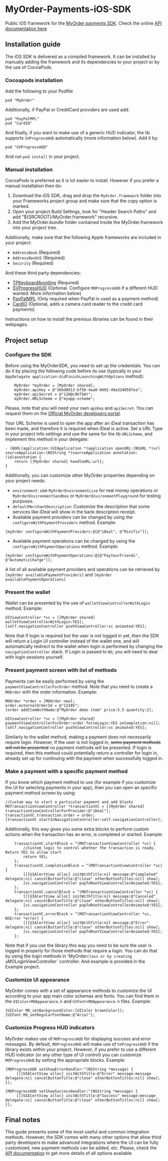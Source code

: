 MyOrder-Payments-iOS-SDK
========================

Public iOS framework for the [MyOrder payments SDK](http://myorder.nl/sdk). Check the online [API documentation here](http://htmlpreview.github.io/?https://github.com/MyOrder/MyOrder-Payments-iOS-SDK/blob/master/docs/html/index.html)

## Installation guide

The iOS SDK is delivered as a compiled framework. It can be installed by manually adding the framework and its dependencies to your project or by the use of CocoaPods.


### Cocoapods installation

Add the following to your Podfile
```
pod "MyOrder"
```

Additionally, if PayPal or CreditCard providers are used add:
```
pod "PayPalMPL"
pod "CardIO"
```

And finally, if you want to make use of a generic HUD indicator, the lib supports `SVProgressHUD` automatically (more information below). Add it by:
```
pod "SVProgressHUD"
```

And run `pod install` in your project.


### Manual installation

CocoaPods is preferred as it is lot easier to install. However if you prefer a manual installation then do:

1. Download the iOS SDK, drag and drop the `MyOrder.framework` folder into your Frameworks project group and make sure that the copy option is marked.
2. Open your project Build Settings, look for "Header Search Paths" and add "${SRCROOT}/MyOrder.framework" recursive.
3. Add the MyOrder.bundle folder contained inside the MyOrder.framework into your project tree.

Additionally, make sure that the following Apple frameworks are included in your project: 

* `AddressBook` (Required)
* `AddressBookUI` (Required)
* `Security` (Required)

And these third party dependencies:

* [TPKeyboardAvoiding](https://github.com/michaeltyson/TPKeyboardAvoiding) (Required)
* [SVProgressHUD](https://github.com/samvermette/SVProgressHUD) (Optional. Configure `MOProgressHUD` if a different HUD wanted. More information below)
* [PayPalMPL](https://developer.paypal.com/webapps/developer/docs/classic/mobile/gs_MPL/) (Only required when PayPal is used as a payment method)
* [CardIO](https://www.card.io/) (Optional, adds a camera card reader to the credit card payments)

Instructions on how to install the previous libraries can be found in their webpages.


## Project setup

### Configure the SDK

Before using the MyOrderSDK, you need to set up the credentials. You can do it by placing the following code before its use (typically in your `AppDelegate application:didFinishLaunchingWithOptions` method):

```
    MyOrder *myOrder = [MyOrder shared];
    myOrder.apiKey = @"36bd8913-bf56-4aa0-9492-49a3240597ea";
    myOrder.apiSecret = @"12H@c9kT$At";
    myOrder.URLScheme = @"myapp-scheme";
```

Please, note that you will need your own `apiKey` and `apiSecret`. You can request them on the [Official MyOrder developers portal](http://myorder.nl/sdk). 

Your URL Scheme is used to open the app after an iDeal transaction has been made, and therefore it is required when iDeal is active. Set a URL Type in your project Info settings and use the same for the lib `URLScheme`, and implement this method in your delegate:

```
- (BOOL)application:(UIApplication *)application openURL:(NSURL *)url sourceApplication:(NSString *)sourceApplication annotation:(id)annotation {
    return [[MyOrder shared] handleURL:url];
}
```

Additionally, you can customize other MyOrder properties depending on your project needs:

* `environment`: use `MyOrderEnvironmentLive` for real money operations or `MyOrderEnvironmentSandbox` or `MyOrderEnvironmentPlayground` for testing purposes.
* `defaultMerchantDescription`: Customize the description that some services like iDeal will show in the bank description receipt.
* Available payment providers can be changed by using the `configureWithPaymentProviders` method. Example:
```
[myOrder configureWithPaymentProviders:@[@"iDeal", @"MiniTix"]];
```
* Available payment operations can be changed by using the `configureWithPaymentOperations` method. Example:
```
[myOrder configureWithPaymentOperations:@[@"PayYourFriends", @"AutomaticCharge"]];
```

A list of all available payment providers and operations can be retrieved by `[myOrder availablePaymentProviders]` and `[myOrder availablePaymentOperations]`


### Present the wallet

Wallet can be presented by the use of `walletViewControllerWithLogin` method. Example:

```
UIViewController *vc = [[MyOrder shared] walletViewControllerWithLogin:YES];
[self.navigationController pushViewController:vc animated:YES];    
```

Note that if login is required but the user is not logged in yet, then the SDK will return a Login UI controller instead of the wallet one, and will automatically redirect to the wallet when login is performed by changing the `navigationController` stack. If Login is passed to `NO`, you will need to deal with login sessions yourself.


### Present payment screen with list of methods

Payments can be easily performed by using the `paymentViewControllerForOrder` method. Note that you need to create a `MOOrder` with the order information. Example:

```
MOOrder *order = [MOOrder new];
order.externalOrderId = @"12345";
[order addItemWithName:@"MyOrder demo item" price:5.5 quantity:2];
    
UIViewController *vc = [[MyOrder shared] paymentViewControllerForOrder:order forceLogin:YES onCompletion:nil];
[self.navigationController pushViewController:vc animated:YES];
```

Similarly to the wallet method, making a payment does not necessarily require login. However, If the user is not logged in, ~~some payment methods will not be presented~~ no payment methods will be presented. If login is required, then this method could potentially return a controller for login in, already set up for continuing with the payment when successfully logged in.

### Make a payment with a specific payment method

If you know which payment method to use (for example if you customize the UI for selecting payments in your app), then you can open an specific payment method screen by using:

```
//Custom way to start a particular payment and add blocks
MOTransactionViewController *transactionVC = [[MyOrder shared] transactionViewControllerForProvider:@"iDeal"];
transactionVC.transaction.order = order;
[transactionVC startInNavigationController:self.navigationController];
```

Additionally, this way gives you some extra blocks to perform custom actions when the transaction has an error, is completed or started. Example:

```
    transactionVC.startBlock = ^(MOTransactionViewController *vc) {
        //Custom logic to control whether the transaction is ready. Return YES to allow start
        return YES;
    };
    transactionVC.completionBlock = ^(MOTransactionViewController *vc) {
        [[[UIAlertView alloc] initWithTitle:nil message:@"Completed" delegate:nil cancelButtonTitle:@"close" otherButtonTitles:nil] show];
        [vc.navigationController popToRootViewControllerAnimated:YES];
    };
    transactionVC.cancelBlock = ^(MOTransactionViewController *vc) {
        [[[UIAlertView alloc] initWithTitle:nil message:@"Canceled" delegate:nil cancelButtonTitle:@"close" otherButtonTitles:nil] show];
        [vc.navigationController popToRootViewControllerAnimated:YES];
    };
    transactionVC.errorBlock = ^(MOTransactionViewController *vc, NSError *error) {
        [[[UIAlertView alloc] initWithTitle:nil message:@"Error" delegate:nil cancelButtonTitle:@"close" otherButtonTitles:nil] show];
        [vc.navigationController popToRootViewControllerAnimated:YES];
    };
```

Note that if you use the library this way you need to be sure the user is logged in properly for those methods that require a login. You can do that by using the login methods in 'MyOrder` class or by creating a `MOLoginViewController` controller. And example is provided in the Example project.


### Customize UI appearance

MyOrder comes with a set of appearance methods to customize the UI according to your app main color schemas and fonts. You can find them in the `UIColor+MOAppearance.h` and `UIFont+MOAppearance.h` files. Example:

```
[UIColor MO_setBackgroundColor:[UIColor brownColor]];
[UIFont MO_setRegularFontName:@"Arial"];
```

### Customize Progress HUD indicators

MyOrder makes use of `MOProgressHUD` for displaying success and error messages. By default, `MOProgressHUD` will make use of `SVProgressHUD` if the library exists within your project. However, if you prefer to use a different HUD indicator (or any other type of UI control) you can customize `MOProgressHUD` by setting the appropriate blocks. Example:


```
[MOProgressHUD setShowErrorHandler:^(NSString *message) {
     [[[UIAlertView alloc] initWithTitle:@"Error" message:message delegate:nil cancelButtonTitle:@"close" otherButtonTitles:nil] show];
}];

[MOProgressHUD setShowSuccessHandler:^(NSString *message) {
     [[[UIAlertView alloc] initWithTitle:@"Success" message:message delegate:nil cancelButtonTitle:@"close" otherButtonTitles:nil] show];
}];
```



## Final notes

This guide presents some of the most useful and common integration methods. However, the SDK comes with many other options that allow third party developers to make advanced integrations where the UI can be fully customized, new payment methods can be added, etc.
Please, check the [API documentation](http://htmlpreview.github.io/?https://github.com/MyOrder/MyOrder-Payments-iOS-SDK/blob/master/docs/html/index.html) to get more details of all options available

